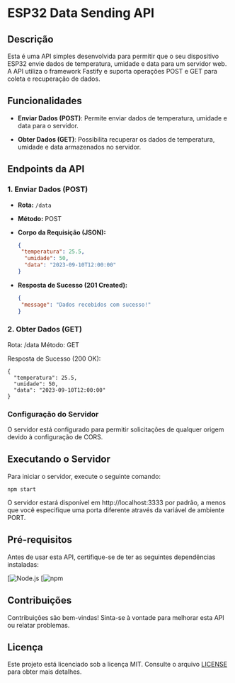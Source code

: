 # ESP32 Data Sending API


## Descrição

Esta é uma API simples desenvolvida para permitir que o seu dispositivo ESP32 envie dados de temperatura, umidade e data para um servidor web. A API utiliza o framework Fastify e suporta operações POST e GET para coleta e recuperação de dados.

## Funcionalidades

- **Enviar Dados (POST)**: Permite enviar dados de temperatura, umidade e data para o servidor.

- **Obter Dados (GET)**: Possibilita recuperar os dados de temperatura, umidade e data armazenados no servidor.

## Endpoints da API

### 1. Enviar Dados (POST)

- **Rota:** `/data`
- **Método:** POST
- **Corpo da Requisição (JSON):** 

  ```json
  {
   "temperatura": 25.5,
    "umidade": 50,
    "data": "2023-09-10T12:00:00"
  }
  ```
- **Resposta de Sucesso (201 Created):**

  ```json
  {
   "message": "Dados recebidos com sucesso!"
  }
  ```

### 2. Obter Dados (GET)

Rota: /data
Método: GET

Resposta de Sucesso (200 OK):
```
{
  "temperatura": 25.5,
  "umidade": 50,
  "data": "2023-09-10T12:00:00"
}
```

### Configuração do Servidor
O servidor está configurado para permitir solicitações de qualquer origem devido à configuração de CORS.

## Executando o Servidor
Para iniciar o servidor, execute o seguinte comando:

```
npm start
```

O servidor estará disponível em http://localhost:3333 por padrão, a menos que você especifique uma porta diferente através da variável de ambiente PORT.

## Pré-requisitos
Antes de usar esta API, certifique-se de ter as seguintes dependências instaladas:

[![Node.js](https://nodejs.org/pt-br)
[![npm](https://docs.npmjs.com/downloading-and-installing-node-js-and-npm)

## Contribuições
Contribuições são bem-vindas! Sinta-se à vontade para melhorar esta API ou relatar problemas.

## Licença

Este projeto está licenciado sob a licença MIT. Consulte o arquivo [LICENSE](./LICENSE) para obter mais detalhes.
